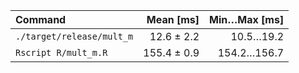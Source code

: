 | Command | Mean [ms] | Min…Max [ms] |
|:---|---:|---:|
| `./target/release/mult_m` | 12.6 ± 2.2 | 10.5…19.2 |
| `Rscript R/mult_m.R` | 155.4 ± 0.9 | 154.2…156.7 |
